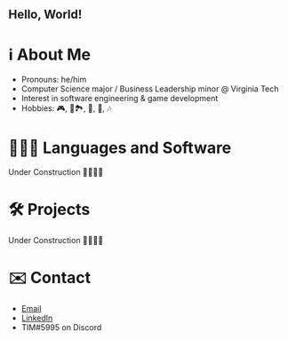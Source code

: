 ## Hello, World!

# ℹ️ About Me
* Pronouns: he/him
* Computer Science major / Business Leadership minor @ Virginia Tech
* Interest in software engineering & game development
* Hobbies: 🎮, 🥾🏞️, 🏐, 🎾, 🎶

# 🧑🏻‍💻 Languages and Software
Under Construction 👷🏻‍♂️🚧

# 🛠️ Projects
Under Construction 👷🏻‍♂️🚧

# ✉️ Contact
* [Email](mailto:ashertim@vt.edu)
* [LinkedIn](https://www.linkedin.com/in/tim-asher-398661160)
* TIM#5995 on Discord

<!--
**ashertim/ashertim** is a ✨ _special_ ✨ repository because its `README.md` (this file) appears on your GitHub profile.

Here are some ideas to get you started:

- 🔭 I’m currently working on ...
- 🌱 I’m currently learning ...
- 👯 I’m looking to collaborate on ...
- 🤔 I’m looking for help with ...
- 💬 Ask me about ...
- 📫 How to reach me: ...
- 😄 Pronouns: ...
- ⚡ Fun fact: ...
-->
